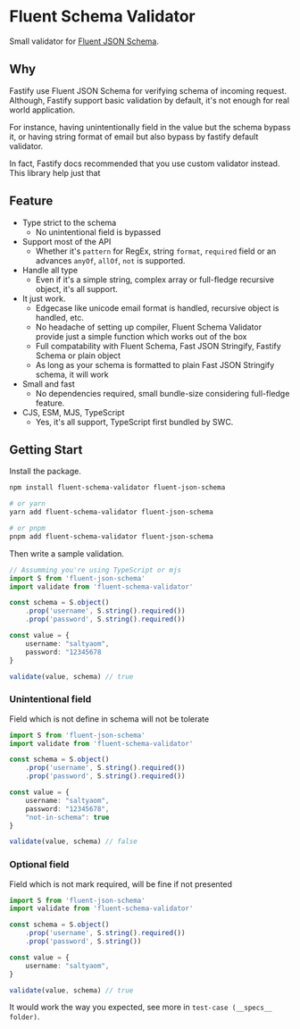 # Fluent Schema Validator
Small validator for [Fluent JSON Schema](https://github.com/fastify/fluent-json-schema).

## Why
Fastify use Fluent JSON Schema for verifying schema of incoming request.
Although, Fastify support basic validation by default, it's not enough for real world application.

For instance, having unintentionally field in the value but the schema bypass it, or having string format of email but also bypass by fastify default validator.

In fact, Fastify docs recommended that you use custom validator instead.
This library help just that

## Feature
- Type strict to the schema
    - No unintentional field is bypassed
- Support most of the API
    - Whether it's `pattern` for RegEx, string `format`, `required` field or an advances `anyOf`, `allOf`, `not` is supported.
- Handle all type
    - Even if it's a simple string, complex array or full-fledge recursive object, it's all support.
- It just work.
    - Edgecase like unicode email format is handled, recursive object is handled, etc.
    - No headache of setting up compiler, Fluent Schema Validator provide just a simple function which works out of the box
    - Full compatability with Fluent Schema, Fast JSON Stringify, Fastify Schema or plain object
    - As long as your schema is formatted to plain Fast JSON Stringify schema, it will work
- Small and fast
    - No dependencies required, small bundle-size considering full-fledge feature.
- CJS, ESM, MJS, TypeScript
    - Yes, it's all support, TypeScript first bundled by SWC.

## Getting Start
Install the package.
```bash
npm install fluent-schema-validator fluent-json-schema

# or yarn
yarn add fluent-schema-validator fluent-json-schema

# or pnpm
pnpm add fluent-schema-validator fluent-json-schema
```

Then write a sample validation.
```typescript
// Assumming you're using TypeScript or mjs
import S from 'fluent-json-schema'
import validate from 'fluent-schema-validator'

const schema = S.object()
    .prop('username', S.string().required())
    .prop('password', S.string().required())

const value = {
    username: "saltyaom",
    password: "12345678
}

validate(value, schema) // true
```

### Unintentional field
Field which is not define in schema will not be tolerate
```typescript
import S from 'fluent-json-schema'
import validate from 'fluent-schema-validator'

const schema = S.object()
    .prop('username', S.string().required())
    .prop('password', S.string().required())

const value = {
    username: "saltyaom",
    password: "12345678",
    "not-in-schema": true
}

validate(value, schema) // false
```

### Optional field
Field which is not mark required, will be fine if not presented
```typescript
import S from 'fluent-json-schema'
import validate from 'fluent-schema-validator'

const schema = S.object()
    .prop('username', S.string().required())
    .prop('password', S.string())

const value = {
    username: "saltyaom",
}

validate(value, schema) // true
```

It would work the way you expected, see more in `test-case (__specs__ folder)`.